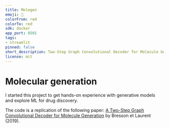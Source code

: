```yaml
---
title: Molegen
emoji: 🚀
colorFrom: red
colorTo: red
sdk: docker
app_port: 8501
tags:
- streamlit
pinned: false
short_description: Two-Step Graph Convolutional Decoder for Molecule Generation
license: mit
---
```



# Molecular generation

I started this project to get hands-on experience with generative models and explore ML for drug discovery. 

The code is a replication of the following paper: [A Two-Step Graph Convolutional Decoder for Molecule Generation](https://arxiv.org/abs/1906.03412) by Bresson et Laurent (2019).